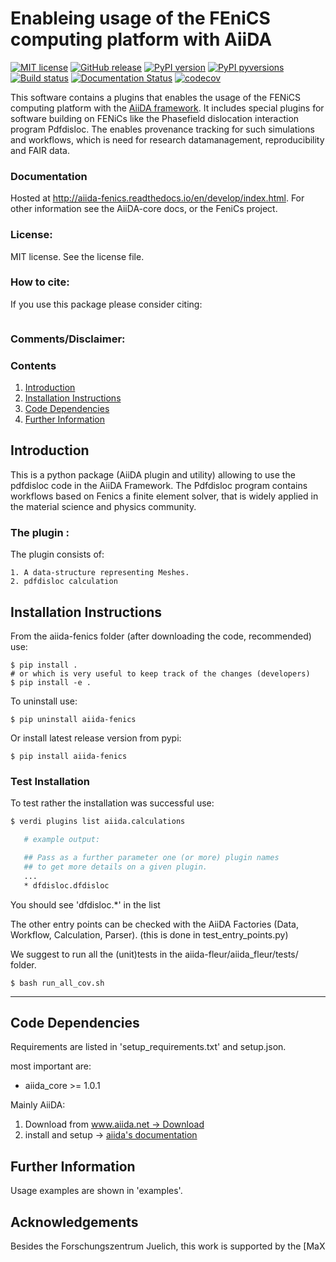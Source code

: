 # Enableing usage of the FEniCS computing platform with AiiDA

[![MIT license](https://img.shields.io/badge/license-MIT-blue.svg)](LICENSE)
[![GitHub release](https://img.shields.io/github/release/Materials-Data-Science-and-Informatics/aiida-fenics.svg)](https://github.com/Materials-Data-Science-and-Informatics/aiida-fenics/releases)
[![PyPI version](https://badge.fury.io/py/aiida-fenics.svg)](https://badge.fury.io/py/aiida-fenics)
[![PyPI pyversions](https://img.shields.io/pypi/pyversions/aiida-fenics.svg)](https://pypi.python.org/pypi/aiida-fenics)
[![Build status](https://github.com/Materials-Data-Science-and-Informatics/aiida-fenics/workflows/aiida-fenics/badge.svg?branch=develop&event=push)](https://github.com/Materials-Data-Science-and-Informatics/aiida-fenics/actions)
[![Documentation Status](https://readthedocs.org/projects/aiida-fenics/badge/?version=develop)](https://aiida-fenics.readthedocs.io/en/develop/?badge=develop)
[![codecov](https://codecov.io/gh/Materials-Data-Science-and-Informatics/aiida-fenics/branch/develop/graph/badge.svg)](https://codecov.io/gh/Materials-Data-Science-and-Informatics/aiida-fenics)


This software contains a plugins that enables the usage of the FENiCS computing platform with the [AiiDA framework](http://www.aiida.net). It includes special plugins for software building on FENiCs like the Phasefield dislocation interaction program Pdfdisloc. The enables provenance tracking for such simulations and workflows, which is need for research datamanagement, reproducibility and FAIR data.

### Documentation

Hosted at http://aiida-fenics.readthedocs.io/en/develop/index.html.
For other information see the AiiDA-core docs, or the FeniCs project.

### License:

MIT license.
See the license file.

### How to cite:
If you use this package please consider citing:
```
```


### Comments/Disclaimer:


### Contents

1. [Introduction](#Introduction)
2. [Installation Instructions](#Installation)
3. [Code Dependencies](#Dependencies)
4. [Further Information](#FurtherInfo)

## Introduction <a name="Introduction"></a>

This is a python package (AiiDA plugin and utility)
allowing to use the pdfdisloc code in the AiiDA Framework.
The Pdfdisloc program contains workflows based on Fenics a finite element solver,
that is widely applied in the material science and physics community.

### The plugin :

The plugin consists of:

    1. A data-structure representing Meshes.
    2. pdfdisloc calculation


## Installation Instructions <a name="Installation"></a>

From the aiida-fenics folder (after downloading the code, recommended) use:

    $ pip install .
    # or which is very useful to keep track of the changes (developers)
    $ pip install -e .

To uninstall use:

    $ pip uninstall aiida-fenics

Or install latest release version from pypi:

    $ pip install aiida-fenics

### Test Installation
To test rather the installation was successful use:
```bash
$ verdi plugins list aiida.calculations
```
```bash
   # example output:

   ## Pass as a further parameter one (or more) plugin names
   ## to get more details on a given plugin.
   ...
   * dfdisloc.dfdisloc
```
You should see 'dfdisloc.*' in the list

The other entry points can be checked with the AiiDA Factories (Data, Workflow, Calculation, Parser).
(this is done in test_entry_points.py)

We suggest to run all the (unit)tests in the aiida-fleur/aiida_fleur/tests/ folder.

    $ bash run_all_cov.sh

___

## Code Dependencies <a name="Dependencies"></a>

Requirements are listed in 'setup_requirements.txt' and setup.json.

most important are:

* aiida_core >= 1.0.1

Mainly AiiDA:

1. Download from [www.aiida.net -> Download](www.aiida.net)
2. install and setup -> [aiida's documentation](http://aiida-core.readthedocs.org/en/stable)


## Further Information <a name="FurtherInfo"></a>

Usage examples are shown in 'examples'.


## Acknowledgements

Besides the Forschungszentrum Juelich, this work is supported by the [MaX



